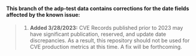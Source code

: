 #### This branch of the adp-test data contains corrections for the date fields affected by the known issue:
> 1. **Added 3/28/2023:** CVE Records published prior to 2023 may have significant publication, reserved, and update date discrepancies. As a result, this repository should not be used for CVE production metrics at this time. A fix will be forthcoming.
